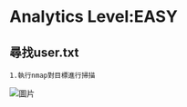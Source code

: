 Analytics Level:EASY
===
尋找user.txt
---
    1.執行nmap對目標進行掃描

![圖片](https://github.com/favorite986141/jamescao/assets/125249893/6b079ac5-2f6b-47c0-a0f6-b69bd342dd1c)
